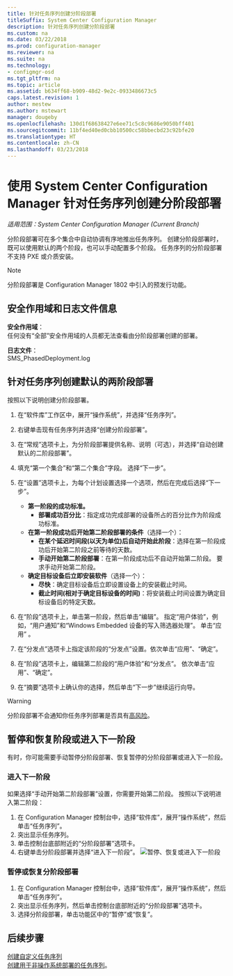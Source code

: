```yaml
---
title: 针对任务序列创建分阶段部署
titleSuffix: System Center Configuration Manager
description: 针对任务序列创建分阶段部署
ms.custom: na
ms.date: 03/22/2018
ms.prod: configuration-manager
ms.reviewer: na
ms.suite: na
ms.technology:
- configmgr-osd
ms.tgt_pltfrm: na
ms.topic: article
ms.assetid: b634ff68-b909-48d2-9e2c-0933486673c5
caps.latest.revision: 1
author: mestew
ms.author: mstewart
manager: dougeby
ms.openlocfilehash: 130d1f68638427e6ee71c5c8c9686e9050bff401
ms.sourcegitcommit: 11bf4ed40ed0cbb10500cc58bbecbd23c92bfe20
ms.translationtype: HT
ms.contentlocale: zh-CN
ms.lasthandoff: 03/23/2018
---
```

# <a name="create-phased-deployments-for-a-task-sequence-with-system-center-configuration-manager"></a>使用 System Center Configuration Manager 针对任务序列创建分阶段部署

*适用范围：System Center Configuration Manager (Current Branch)*

分阶段部署可在多个集合中自动协调有序地推出任务序列。 创建分阶段部署时，既可以使用默认的两个阶段，也可以手动配置多个阶段。 任务序列的分阶段部署不支持 PXE 或介质安装。 

>[!NOTE]
> 分阶段部署是 Configuration Manager 1802 中引入的预发行功能。 <!--1356837-->

## <a name="security-scope-and-log-file-information"></a>安全作用域和日志文件信息

**安全作用域**：</br>
任何没有“全部”安全作用域的人员都无法查看由分阶段部署创建的部署。

**日志文件**： </br>
SMS_PhasedDeployment.log

## <a name="create-a-default-two-phased-deployment-for-a-task-sequence"></a>针对任务序列创建默认的两阶段部署

按照以下说明创建分阶段部署。 

1. 在“软件库”工作区中，展开“操作系统”，并选择“任务序列”。

2. 右键单击现有任务序列并选择“创建分阶段部署”。 

3. 在“常规”选项卡上，为分阶段部署提供名称、说明（可选），并选择“自动创建默认的二阶段部署”。 

4. 填充“第一个集合”和“第二个集合”字段。 选择“下一步”。

5. 在“设置”选项卡上，为每个计划设置选择一个选项，然后在完成后选择“下一步”。 
    - **第一阶段的成功标准。** 
        - **部署成功百分比**：指定成功完成部署的设备所占的百分比作为阶段成功标准。 
    - **在第一阶段成功后开始第二阶段部署的条件**（选择一个）：
        - **在某个延迟时间段(以天为单位)后自动开始此阶段**：选择在第一阶段成功后开始第二阶段之前等待的天数。 
        - **手动开始第二阶段部署**：在第一阶段成功后不自动开始第二阶段。 要求手动开始第二阶段。 
    - **确定目标设备后立即安装软件**（选择一个）：
        - **尽快**：确定目标设备后立即设置设备上的安装截止时间。
        - **截止时间(相对于确定目标设备的时间)**：将安装截止时间设置为确定目标设备后的特定天数。 

6. 在“阶段”选项卡上，单击第一阶段，然后单击“编辑”。  指定“用户体验”，例如，“用户通知”和“Windows Embedded 设备的写入筛选器处理”。 单击“应用” 。

7. 在“分发点”选项卡上指定该阶段的“分发点”设置。依次单击“应用”、“确定”。        

8. 在“阶段”选项卡上，编辑第二阶段的“用户体验”和“分发点”。 依次单击“应用”、“确定”。

9. 在“摘要”选项卡上确认你的选择，然后单击“下一步”继续运行向导。

>[!WARNING]
>分阶段部署不会通知你任务序列部署是否具有[高风险](/sccm/protect/understand/settings-to-manage-high-risk-deployments.md)。 


## <a name="suspend-and-resume-phases-or-move-to-the-next-phase"></a>暂停和恢复阶段或进入下一阶段
有时，你可能需要手动暂停分阶段部署、恢复暂停的分阶段部署或进入下一阶段。 

### <a name="move-to-the-next-phase"></a>进入下一阶段
如果选择“手动开始第二阶段部署”设置，你需要开始第二阶段。 按照以下说明进入第二阶段： 

1. 在 Configuration Manager 控制台中，选择“软件库”，展开“操作系统”，然后单击“任务序列”。
2. 突出显示任务序列。
3. 单击控制台底部附近的“分阶段部署”选项卡。 
4. 右键单击分阶段部署并选择“进入下一阶段”。
![暂停、恢复或进入下一阶段](media/Suspend-phased-deployment.PNG)

### <a name="suspend-or-resume-a-phased-deployment"></a>暂停或恢复分阶段部署
1. 在 Configuration Manager 控制台中，选择“软件库”，展开“操作系统”，然后单击“任务序列”。
2. 突出显示任务序列，然后单击控制台底部附近的“分阶段部署”选项卡。 
3. 选择分阶段部署，单击功能区中的“暂停”或“恢复”。

## <a name="next-steps"></a>后续步骤
[创建自定义任务序列](create-a-custom-task-sequence.md) </br>
[创建用于非操作系统部署的任务序列](create-a-task-sequence-for-non-operating-system-deployments.md)。 








